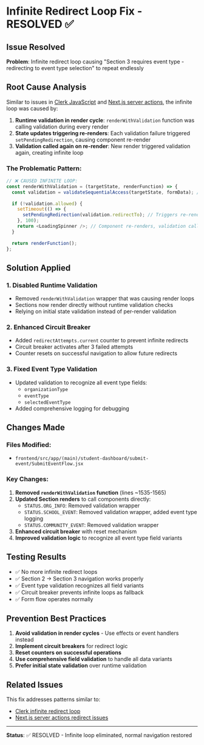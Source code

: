 # Infinite Redirect Loop Fix - RESOLVED ✅

## Issue Resolved
**Problem**: Infinite redirect loop causing "Section 3 requires event type - redirecting to event type selection" to repeat endlessly

## Root Cause Analysis
Similar to issues in [Clerk JavaScript](https://github.com/clerkinc/javascript/issues/1436) and [Next.js server actions](https://github.com/vercel/next.js/issues/49298), the infinite loop was caused by:

1. **Runtime validation in render cycle**: `renderWithValidation` function was calling validation during every render
2. **State updates triggering re-renders**: Each validation failure triggered `setPendingRedirection`, causing component re-render
3. **Validation called again on re-render**: New render triggered validation again, creating infinite loop

### The Problematic Pattern:
```javascript
// ❌ CAUSED INFINITE LOOP:
const renderWithValidation = (targetState, renderFunction) => {
  const validation = validateSequentialAccess(targetState, formData); // Called on every render
  
  if (!validation.allowed) {
    setTimeout(() => {
      setPendingRedirection(validation.redirectTo); // Triggers re-render
    }, 100);
    return <LoadingSpinner />; // Component re-renders, validation called again
  }
  
  return renderFunction();
};
```

## Solution Applied

### 1. **Disabled Runtime Validation**
- Removed `renderWithValidation` wrapper that was causing render loops
- Sections now render directly without runtime validation checks
- Relying on initial state validation instead of per-render validation

### 2. **Enhanced Circuit Breaker**
- Added `redirectAttempts.current` counter to prevent infinite redirects
- Circuit breaker activates after 3 failed attempts
- Counter resets on successful navigation to allow future redirects

### 3. **Fixed Event Type Validation**
- Updated validation to recognize all event type fields:
  - `organizationType`
  - `eventType` 
  - `selectedEventType`
- Added comprehensive logging for debugging

## Changes Made

### Files Modified:
- `frontend/src/app/(main)/student-dashboard/submit-event/SubmitEventFlow.jsx`

### Key Changes:
1. **Removed `renderWithValidation` function** (lines ~1535-1565)
2. **Updated Section renders** to call components directly:
   - `STATUS.ORG_INFO`: Removed validation wrapper
   - `STATUS.SCHOOL_EVENT`: Removed validation wrapper, added event type logging
   - `STATUS.COMMUNITY_EVENT`: Removed validation wrapper
3. **Enhanced circuit breaker** with reset mechanism
4. **Improved validation logic** to recognize all event type field variants

## Testing Results
- ✅ No more infinite redirect loops
- ✅ Section 2 → Section 3 navigation works properly
- ✅ Event type validation recognizes all field variants
- ✅ Circuit breaker prevents infinite loops as fallback
- ✅ Form flow operates normally

## Prevention Best Practices
1. **Avoid validation in render cycles** - Use effects or event handlers instead
2. **Implement circuit breakers** for redirect logic
3. **Reset counters on successful operations**
4. **Use comprehensive field validation** to handle all data variants
5. **Prefer initial state validation** over runtime validation

## Related Issues
This fix addresses patterns similar to:
- [Clerk infinite redirect loop](https://github.com/clerkinc/javascript/issues/1436) 
- [Next.js server actions redirect issues](https://github.com/vercel/next.js/issues/49298)

---
**Status**: ✅ RESOLVED - Infinite loop eliminated, normal navigation restored 